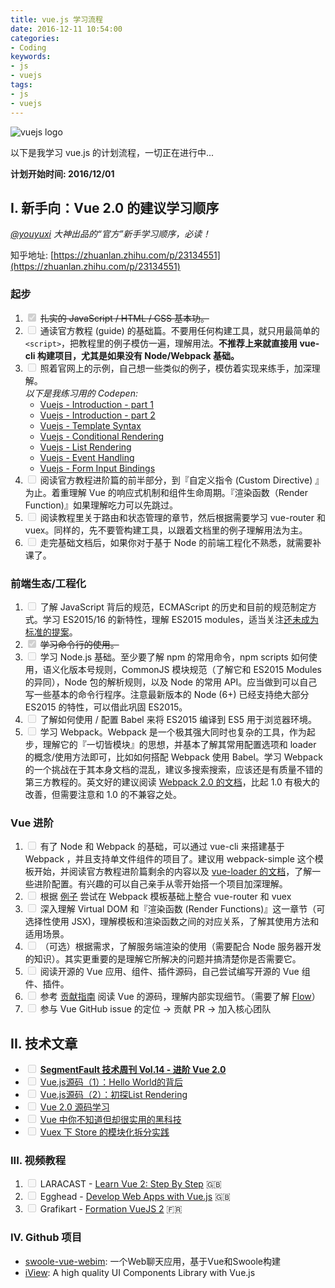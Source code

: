 ```yaml
---
title: vue.js 学习流程
date: 2016-12-11 10:54:00
categories:
- Coding
keywords:
- js
- vuejs
tags: 
- js
- vuejs
---
```


![vuejs logo](http://res.cloudinary.com/dvlfojetn/image/upload/c_scale,w_300/v1481474792/xiaojieli.com/posts/vuejs_logo.png)

以下是我学习 vue.js 的计划流程，一切正在进行中...

**计划开始时间: 2016/12/01**

## I. 新手向：Vue 2.0 的建议学习顺序

_*[@youyuxi](https://twitter.com/youyuxi) 大神出品的“官方”新手学习顺序，必读！*_

知乎地址: [https://zhuanlan.zhihu.com/p/23134551](https://zhuanlan.zhihu.com/p/23134551)

<!-- more -->

### 起步

1. <input type="checkbox" checked disabled="disabled"> ~~扎实的 JavaScript / HTML / CSS 基本功。~~ 
2. <input type="checkbox" disabled="disabled"> 通读官方教程 (guide) 的基础篇。不要用任何构建工具，就只用最简单的 `<script>`，把教程里的例子模仿一遍，理解用法。**不推荐上来就直接用 vue-cli 构建项目，尤其是如果没有 Node/Webpack 基础。**   
3. <input type="checkbox" disabled="disabled"> 照着官网上的示例，自己想一些类似的例子，模仿着实现来练手，加深理解。  
    _以下是我练习用的 Codepen:_
    - [Vuejs - Introduction - part 1](http://codepen.io/leo_li/pen/MbOxYL)
    - [Vuejs - Introduction - part 2](http://codepen.io/leo_li/pen/ObzLqg)
    - [Vuejs - Template Syntax](http://codepen.io/leo_li/pen/PbBaoO)
    - [Vuejs - Conditional Rendering](http://codepen.io/leo_li/pen/GNBGEQ)
    - [Vuejs - List Rendering](http://codepen.io/leo_li/pen/vyaQaP)
    - [Vuejs - Event Handling](http://codepen.io/leo_li/pen/QGBYWB)
    - [Vuejs - Form Input Bindings](http://codepen.io/leo_li/pen/rWZVwB)
4. <input type="checkbox" disabled="disabled"> 阅读官方教程进阶篇的前半部分，到『自定义指令 (Custom Directive) 』为止。着重理解 Vue 的响应式机制和组件生命周期。『渲染函数（Render Function)』如果理解吃力可以先跳过。
5. <input type="checkbox" disabled="disabled"> 阅读教程里关于路由和状态管理的章节，然后根据需要学习 vue-router 和 vuex。同样的，先不要管构建工具，以跟着文档里的例子理解用法为主。
6. <input type="checkbox" disabled="disabled"> 走完基础文档后，如果你对于基于 Node 的前端工程化不熟悉，就需要补课了。

### 前端生态/工程化

1. <input type="checkbox" disabled="disabled"> 了解 JavaScript 背后的规范，ECMAScript 的历史和目前的规范制定方式。学习 ES2015/16 的新特性，理解 ES2015 modules，适当关注[还未成为标准的提案](https://github.com/tc39/proposals)。
2. <input type="checkbox" checked disabled="disabled"> ~~学习命令行的使用。~~
3. <input type="checkbox" disabled="disabled"> 学习 Node.js 基础。至少要了解 npm 的常用命令，npm scripts 如何使用，语义化版本号规则，CommonJS 模块规范（了解它和 ES2015 Modules 的异同），Node 包的解析规则，以及 Node 的常用 API。应当做到可以自己写一些基本的命令行程序。注意最新版本的 Node (6+) 已经支持绝大部分 ES2015 的特性，可以借此巩固 ES2015。
4. <input type="checkbox" disabled="disabled"> 了解如何使用 / 配置 Babel 来将 ES2015 编译到 ES5 用于浏览器环境。
5. <input type="checkbox" disabled="disabled"> 学习 Webpack。Webpack 是一个极其强大同时也复杂的工具，作为起步，理解它的『一切皆模块』的思想，并基本了解其常用配置选项和 loader 的概念/使用方法即可，比如如何搭配 Webpack 使用 Babel。学习 Webpack 的一个挑战在于其本身文档的混乱，建议多搜索搜索，应该还是有质量不错的第三方教程的。英文好的建议阅读 [Webpack 2.0 的文档](https://webpack.js.org/get-started/)，比起 1.0 有极大的改善，但需要注意和 1.0 的不兼容之处。

### Vue 进阶

1. <input type="checkbox" disabled="disabled"> 有了 Node 和 Webpack 的基础，可以通过 vue-cli 来搭建基于 Webpack ，并且支持单文件组件的项目了。建议用 webpack-simple 这个模板开始，并阅读官方教程进阶篇剩余的内容以及 [vue-loader 的文档](http://vue-loader.vuejs.org/en/)，了解一些进阶配置。有兴趣的可以自己亲手从零开始搭一个项目加深理解。
2. <input type="checkbox" disabled="disabled"> 根据 [例子](https://github.com/vuejs/vue-hackernews-2.0) 尝试在 Webpack 模板基础上整合 vue-router 和 vuex
3. <input type="checkbox" disabled="disabled"> 深入理解 Virtual DOM 和『渲染函数 (Render Functions)』这一章节（可选择性使用 JSX)，理解模板和渲染函数之间的对应关系，了解其使用方法和适用场景。
4. <input type="checkbox" disabled="disabled"> （可选）根据需求，了解服务端渲染的使用（需要配合 Node 服务器开发的知识）。其实更重要的是理解它所解决的问题并搞清楚你是否需要它。
5. <input type="checkbox" disabled="disabled"> 阅读开源的 Vue 应用、组件、插件源码，自己尝试编写开源的 Vue 组件、插件。
6. <input type="checkbox" disabled="disabled"> 参考 [贡献指南](https://github.com/vuejs/vue/blob/dev/.github/CONTRIBUTING.md#development-setup) 阅读 Vue 的源码，理解内部实现细节。（需要了解 [Flow](https://flowtype.org/)）
7. <input type="checkbox" disabled="disabled"> 参与 Vue GitHub issue 的定位 -> 贡献 PR -> 加入核心团队

## II. 技术文章

- <input type="checkbox" disabled="disabled"> [**SegmentFault 技术周刊 Vol.14 - 进阶 Vue 2.0**](https://segmentfault.com/a/1190000007638646)
- <input type="checkbox" disabled="disabled"> [Vue.js源码（1）：Hello World的背后](https://segmentfault.com/a/1190000006866881)
- <input type="checkbox" disabled="disabled"> [Vue.js源码（2）：初探List Rendering](https://segmentfault.com/a/1190000006938217)
- <input type="checkbox" disabled="disabled"> [Vue 2.0 源码学习](https://segmentfault.com/a/1190000007484936)
- <input type="checkbox" disabled="disabled"> [Vue 中你不知道但却很实用的黑科技](https://segmentfault.com/a/1190000007694540?utm_source=weekly&utm_medium=email&utm_campaign=email_weekly)
- <input type="checkbox" disabled="disabled"> [Vuex 下 Store 的模块化拆分实践](https://segmentfault.com/a/1190000007667542?utm_source=weekly&utm_medium=email&utm_campaign=email_weekly)

### III. 视频教程

1. <input type="checkbox" disabled="disabled"> LARACAST - [Learn Vue 2: Step By Step](https://laracasts.com/series/learn-vue-2-step-by-step) 🇬🇧
2. <input type="checkbox" disabled="disabled"> Egghead - [Develop Web Apps with Vue.js](https://egghead.io/courses/develop-web-apps-with-vue-js) 🇬🇧
3. <input type="checkbox" disabled="disabled"> Grafikart - [Formation VueJS 2](https://www.grafikart.fr/formations/vuejs) 🇫🇷

### IV. Github 项目

- [swoole-vue-webim](https://github.com/wh469012917/swoole-vue-webim): 一个Web聊天应用，基于Vue和Swoole构建
- [iView](https://github.com/iview/iview): A high quality UI Components Library with Vue.js


